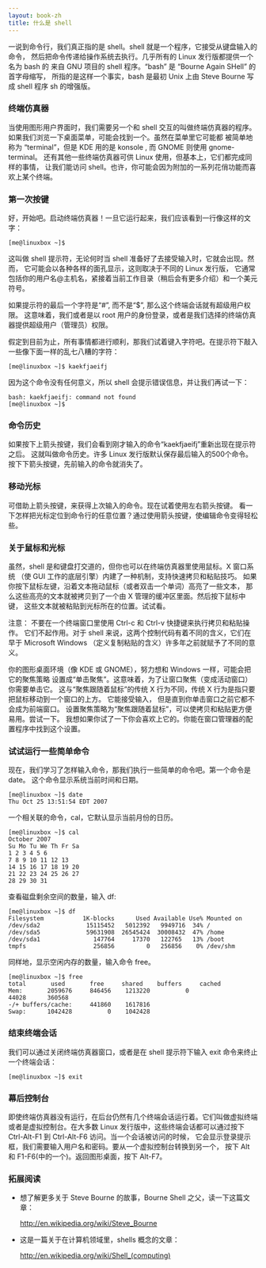 ```yaml
---
layout: book-zh
title: 什么是 shell
---
```


一说到命令行，我们真正指的是 shell。shell 就是一个程序，它接受从键盘输入的命令，
然后把命令传递给操作系统去执行。几乎所有的 Linux 发行版都提供一个名为 bash 的
来自 GNU 项目的 shell 程序。“bash” 是 “Bourne Again SHell” 的首字母缩写，
所指的是这样一个事实，bash 是最初 Unix 上由 Steve Bourne 写成 shell 程序 sh 的增强版。

### 终端仿真器

当使用图形用户界面时，我们需要另一个和 shell 交互的叫做终端仿真器的程序。
如果我们浏览一下桌面菜单，可能会找到一个。虽然在菜单里它可能都
被简单地称为 “terminal”，但是 KDE 用的是 konsole , 而 GNOME 则使用 gnome-terminal。
还有其他一些终端仿真器可供 Linux 使用，但基本上，它们都完成同样的事情，
让我们能访问 shell。也许，你可能会因为附加的一系列花俏功能而喜欢上某个终端。

### 第一次按键

好，开始吧。启动终端仿真器！一旦它运行起来，我们应该看到一行像这样的文字：

    [me@linuxbox ~]$

这叫做 shell 提示符，无论何时当 shell 准备好了去接受输入时，它就会出现。然而，
它可能会以各种各样的面孔显示，这则取决于不同的 Linux 发行版，
它通常包括你的用户名@主机名，紧接着当前工作目录（稍后会有更多介绍）和一个美元符号。

如果提示符的最后一个字符是“#”, 而不是“$”, 那么这个终端会话就有超级用户权限。
这意味着，我们或者是以 root 用户的身份登录，或者是我们选择的终端仿真器提供超级用户（管理员）权限。

假定到目前为止，所有事情都进行顺利，那我们试着键入字符吧。在提示符下敲入
一些像下面一样的乱七八糟的字符：

    [me@linuxbox ~]$ kaekfjaeifj

因为这个命令没有任何意义，所以 shell 会提示错误信息，并让我们再试一下：

    bash: kaekfjaeifj: command not found
    [me@linuxbox ~]$

### 命令历史

如果按下上箭头按键，我们会看到刚才输入的命令“kaekfjaeifj”重新出现在提示符之后。
这就叫做命令历史。许多 Linux 发行版默认保存最后输入的500个命令。
按下下箭头按键，先前输入的命令就消失了。

### 移动光标

可借助上箭头按键，来获得上次输入的命令。现在试着使用左右箭头按键。
看一下怎样把光标定位到命令行的任意位置？通过使用箭头按键，使编辑命令变得轻松些。

### 关于鼠标和光标

虽然，shell 是和键盘打交道的，但你也可以在终端仿真器里使用鼠标。X 窗口系统
（使 GUI 工作的底层引擎）内建了一种机制，支持快速拷贝和粘贴技巧。
如果你按下鼠标左键，沿着文本拖动鼠标（或者双击一个单词）高亮了一些文本，
那么这些高亮的文本就被拷贝到了一个由 X 管理的缓冲区里面。然后按下鼠标中键，
这些文本就被粘贴到光标所在的位置。试试看。

注意： 不要在一个终端窗口里使用 Ctrl-c 和 Ctrl-v 快捷键来执行拷贝和粘贴操作。
它们不起作用。对于 shell 来说，这两个控制代码有着不同的含义，它们在早于 
Microsoft Windows （定义复制粘贴的含义）许多年之前就赋予了不同的意义。

你的图形桌面环境（像 KDE 或 GNOME），努力想和 Windows 一样，可能会把它的聚焦策略
设置成“单击聚焦”。这意味着，为了让窗口聚焦（变成活动窗口）你需要单击它。
这与“聚焦跟随着鼠标”的传统 X 行为不同，传统 X 行为是指只要把鼠标移动到一个窗口的上方。
它能接受输入， 但是直到你单击窗口之前它都不会成为前端窗口。
设置聚焦策略为“聚焦跟随着鼠标”，可以使拷贝和粘贴更方便易用。尝试一下。
我想如果你试了一下你会喜欢上它的。你能在窗口管理器的配置程序中找到这个设置。

### 试试运行一些简单命令

现在，我们学习了怎样输入命令，那我们执行一些简单的命令吧。第一个命令是 date。
这个命令显示系统当前时间和日期。

    [me@linuxbox ~]$ date
    Thu Oct 25 13:51:54 EDT 2007

一个相关联的命令，cal，它默认显示当前月份的日历。

    [me@linuxbox ~]$ cal
    October 2007
    Su Mo Tu We Th Fr Sa
    1 2 3 4 5 6
    7 8 9 10 11 12 13
    14 15 16 17 18 19 20
    21 22 23 24 25 26 27
    28 29 30 31

查看磁盘剩余空间的数量，输入 df:

    [me@linuxbox ~]$ df
    Filesystem           1K-blocks      Used Available Use% Mounted on
    /dev/sda2             15115452   5012392   9949716  34% /
    /dev/sda5             59631908  26545424  30008432  47% /home
    /dev/sda1               147764     17370   122765   13% /boot
    tmpfs                   256856         0   256856    0% /dev/shm

同样地，显示空闲内存的数量，输入命令 free。

    [me@linuxbox ~]$ free
    total       used       free     shared    buffers     cached
    Mem:       2059676     846456    1213220          0
    44028      360568
    -/+ buffers/cache:     441860    1617816
    Swap:      1042428          0    1042428

### 结束终端会话

我们可以通过关闭终端仿真器窗口，或者是在 shell 提示符下输入 exit 命令来终止一个终端会话：

    [me@linuxbox ~]$ exit

### 幕后控制台

即使终端仿真器没有运行，在后台仍然有几个终端会话运行着。它们叫做虚拟终端
或者是虚拟控制台。在大多数 Linux 发行版中，这些终端会话都可以通过按下
Ctrl-Alt-F1 到 Ctrl-Alt-F6 访问。当一个会话被访问的时候，
它会显示登录提示框，我们需要输入用户名和密码。要从一个虚拟控制台转换到另一个，
按下 Alt 和 F1-F6(中的一个)。返回图形桌面，按下 Alt-F7。

### 拓展阅读

*  想了解更多关于 Steve Bourne 的故事，Bourne Shell 之父，读一下这篇文章：

    <http://en.wikipedia.org/wiki/Steve_Bourne>

*  这是一篇关于在计算机领域里，shells 概念的文章：

    <http://en.wikipedia.org/wiki/Shell_(computing)>
